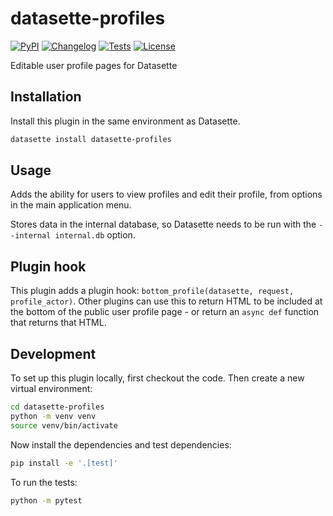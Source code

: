 # datasette-profiles

[![PyPI](https://img.shields.io/pypi/v/datasette-profiles.svg)](https://pypi.org/project/datasette-profiles/)
[![Changelog](https://img.shields.io/github/v/release/datasette/datasette-profiles?include_prereleases&label=changelog)](https://github.com/datasette/datasette-profiles/releases)
[![Tests](https://github.com/datasette/datasette-profiles/actions/workflows/test.yml/badge.svg)](https://github.com/datasette/datasette-profiles/actions/workflows/test.yml)
[![License](https://img.shields.io/badge/license-Apache%202.0-blue.svg)](https://github.com/datasette/datasette-profiles/blob/main/LICENSE)

Editable user profile pages for Datasette

## Installation

Install this plugin in the same environment as Datasette.
```bash
datasette install datasette-profiles
```
## Usage

Adds the ability for users to view profiles and edit their profile, from options in the main application menu.

Stores data in the internal database, so Datasette needs to be run with the `--internal internal.db` option.

## Plugin hook

This plugin adds a plugin hook: `bottom_profile(datasette, request, profile_actor)`. Other plugins can use this to return HTML to be included at the bottom of the public user profile page - or return an `async def` function that returns that HTML.

## Development

To set up this plugin locally, first checkout the code. Then create a new virtual environment:
```bash
cd datasette-profiles
python -m venv venv
source venv/bin/activate
```
Now install the dependencies and test dependencies:
```bash
pip install -e '.[test]'
```
To run the tests:
```bash
python -m pytest
```
